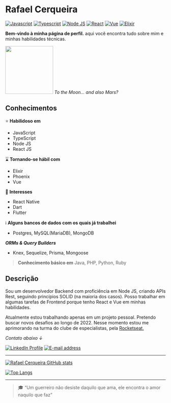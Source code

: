 # Rafael Cerqueira

[![Javascript](https://img.shields.io/badge/-Javascript-333333?style=for-the-badge&logo=javascript)](https://developer.mozilla.org/en-US/docs/Web/JavaScript) [![Typescript](https://img.shields.io/badge/-TypeScript-333333?style=for-the-badge&logo=typescript)](https://www.typescriptlang.org/) [![Node JS](https://img.shields.io/badge/-Node.js-333333?style=for-the-badge&logo=node.js)](https://nodejs.org/en/) [![React](https://img.shields.io/badge/-React-333333?style=for-the-badge&logo=react)](https://reactjs.org/) [![Vue](https://img.shields.io/badge/-Vue-333333?style=for-the-badge&logo=vue.js)](https://vuejs.org/) [![Elixir](https://img.shields.io/badge/-Elixir-333333?style=for-the-badge&logo=elixir&logoColor=990099)](https://elixir-lang.org/)

**Bem-vindo à minha página de perfil.**
aqui você encontra tudo sobre mim e minhas habilidades técnicas.

<img src="https://c.tenor.com/lZE8tZGKLQ4AAAAi/saturn-v-space.gif" width=150> _To the Moon... and also Mars?_

## Conhecimentos

:star: **Habilidoso em**

- JavaScript
- TypeScript
- Node JS
- React JS

:hourglass: **Tornando-se hábil com**

- Elixir
- Phoenix
- Vue

:eyes: **Interesses**

- React Native
- Dart
- Flutter

ℹ️ **Alguns bancos de dados com os quais já trabalhei**

- Postgres, MySQL(MariaDB), MongoDB

_**ORMs & Query Builders**_

- Knex, Sequelize, Prisma, Mongoose

> **Conhecimento básico em** Java, PHP, Python, Ruby

## Descrição

Sou um desenvolvedor Backend com proficiência em Node JS, criando APIs Rest, seguindo princípios SOLID (na maioria dos casos). Posso trabalhar em algumas tarefas de Frontend porque tenho React e Vue em minhas habilidades.

Atualmente estou trabalhando apenas em um projeto pessoal. Pretendo buscar novos desafios ao longo de 2022. Nesse momento estou me aprimorando na turma do clube de especialistas, pela [Rocketseat.](https://www.rocketseat.com.br/expertsclub)

_Contato abaixo ↓_

[![LinkedIn Profile](https://img.shields.io/badge/-linkedin-0040FF?style=for-the-badge&logo=linkedin)](https://www.linkedin.com/in/rafascerqueira/) [![E-mail address](https://img.shields.io/badge/-Gmail-F2F2F2?style=for-the-badge&logo=gmail)](mailto:rafascerqueira.dev@gmail.com)

---

[![Rafael Cerqueira GitHub stats](https://github-readme-stats.vercel.app/api?username=rafascerqueira&show_icons=true&theme=gruvbox)](https://github.com/rafascerqueira?tab=repositories)

[![Top Langs](https://github-readme-stats.vercel.app/api/top-langs/?username=rafascerqueira&layout=compact&theme=gruvbox)](https://github.com/rafascerqueira?tab=repositories)

---

> :mortar_board: “Um guerreiro não desiste daquilo que ama, ele encontra o amor naquilo que faz”
